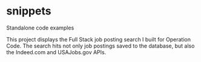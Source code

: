 # snippets
Standalone code examples

This project displays the Full Stack job posting search I built for Operation Code. The search hits not only job postings saved to the database, but also the Indeed.com and USAJobs.gov APIs.
